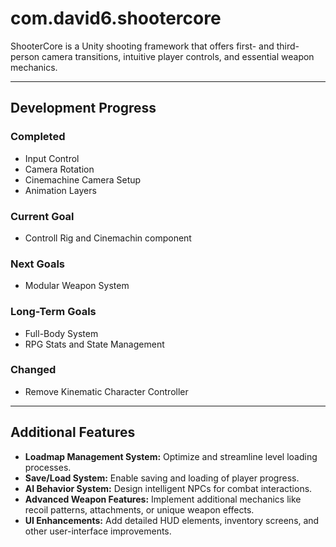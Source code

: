 # com.david6.shootercore
ShooterCore is a Unity shooting framework that offers first- and third-person camera transitions, intuitive player controls, and essential weapon mechanics.

---

## Development Progress

### Completed
- Input Control
- Camera Rotation
- Cinemachine Camera Setup
- Animation Layers

### Current Goal
- Controll Rig and Cinemachin component

### Next Goals
- Modular Weapon System

### Long-Term Goals
- Full-Body System
- RPG Stats and State Management


### Changed
- Remove Kinematic Character Controller
---

## Additional Features
- **Loadmap Management System:** Optimize and streamline level loading processes.
- **Save/Load System:** Enable saving and loading of player progress.
- **AI Behavior System:** Design intelligent NPCs for combat interactions.
- **Advanced Weapon Features:** Implement additional mechanics like recoil patterns, attachments, or unique weapon effects.
- **UI Enhancements:** Add detailed HUD elements, inventory screens, and other user-interface improvements.
